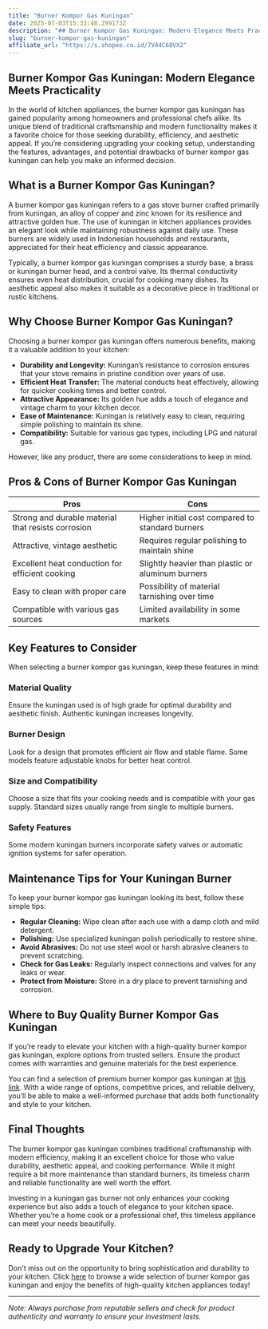 ```yaml
---
title: "Burner Kompor Gas Kuningan"
date: 2025-07-03T15:33:48.299173Z
description: "## Burner Kompor Gas Kuningan: Modern Elegance Meets Practicality..."
slug: "burner-kompor-gas-kuningan"
affiliate_url: "https://s.shopee.co.id/7V44C68VX2"
---
```

## Burner Kompor Gas Kuningan: Modern Elegance Meets Practicality

In the world of kitchen appliances, the burner kompor gas kuningan has gained popularity among homeowners and professional chefs alike. Its unique blend of traditional craftsmanship and modern functionality makes it a favorite choice for those seeking durability, efficiency, and aesthetic appeal. If you’re considering upgrading your cooking setup, understanding the features, advantages, and potential drawbacks of burner kompor gas kuningan can help you make an informed decision.

## What is a Burner Kompor Gas Kuningan?

A burner kompor gas kuningan refers to a gas stove burner crafted primarily from kuningan, an alloy of copper and zinc known for its resilience and attractive golden hue. The use of kuningan in kitchen appliances provides an elegant look while maintaining robustness against daily use. These burners are widely used in Indonesian households and restaurants, appreciated for their heat efficiency and classic appearance.

Typically, a burner kompor gas kuningan comprises a sturdy base, a brass or kuningan burner head, and a control valve. Its thermal conductivity ensures even heat distribution, crucial for cooking many dishes. Its aesthetic appeal also makes it suitable as a decorative piece in traditional or rustic kitchens.

## Why Choose Burner Kompor Gas Kuningan?

Choosing a burner kompor gas kuningan offers numerous benefits, making it a valuable addition to your kitchen:

- **Durability and Longevity:** Kuningan’s resistance to corrosion ensures that your stove remains in pristine condition over years of use.
- **Efficient Heat Transfer:** The material conducts heat effectively, allowing for quicker cooking times and better control.
- **Attractive Appearance:** Its golden hue adds a touch of elegance and vintage charm to your kitchen decor.
- **Ease of Maintenance:** Kuningan is relatively easy to clean, requiring simple polishing to maintain its shine.
- **Compatibility:** Suitable for various gas types, including LPG and natural gas.

However, like any product, there are some considerations to keep in mind.

## Pros & Cons of Burner Kompor Gas Kuningan

| **Pros**                                              | **Cons**                                              |
|--------------------------------------------------------|------------------------------------------------------|
| Strong and durable material that resists corrosion | Higher initial cost compared to standard burners   |
| Attractive, vintage aesthetic                         | Requires regular polishing to maintain shine      |
| Excellent heat conduction for efficient cooking     | Slightly heavier than plastic or aluminum burners  |
| Easy to clean with proper care                        | Possibility of material tarnishing over time      |
| Compatible with various gas sources                    | Limited availability in some markets                |

## Key Features to Consider

When selecting a burner kompor gas kuningan, keep these features in mind:

### Material Quality
Ensure the kuningan used is of high grade for optimal durability and aesthetic finish. Authentic kuningan increases longevity.

### Burner Design
Look for a design that promotes efficient air flow and stable flame. Some models feature adjustable knobs for better heat control.

### Size and Compatibility
Choose a size that fits your cooking needs and is compatible with your gas supply. Standard sizes usually range from single to multiple burners.

### Safety Features
Some modern kuningan burners incorporate safety valves or automatic ignition systems for safer operation.

## Maintenance Tips for Your Kuningan Burner

To keep your burner kompor gas kuningan looking its best, follow these simple tips:

- **Regular Cleaning:** Wipe clean after each use with a damp cloth and mild detergent.
- **Polishing:** Use specialized kuningan polish periodically to restore shine.
- **Avoid Abrasives:** Do not use steel wool or harsh abrasive cleaners to prevent scratching.
- **Check for Gas Leaks:** Regularly inspect connections and valves for any leaks or wear.
- **Protect from Moisture:** Store in a dry place to prevent tarnishing and corrosion.

## Where to Buy Quality Burner Kompor Gas Kuningan

If you’re ready to elevate your kitchen with a high-quality burner kompor gas kuningan, explore options from trusted sellers. Ensure the product comes with warranties and genuine materials for the best experience.

You can find a selection of premium burner kompor gas kuningan at [this link](https://s.shopee.co.id/7V44C68VX2). With a wide range of options, competitive prices, and reliable delivery, you’ll be able to make a well-informed purchase that adds both functionality and style to your kitchen.

## Final Thoughts

The burner kompor gas kuningan combines traditional craftsmanship with modern efficiency, making it an excellent choice for those who value durability, aesthetic appeal, and cooking performance. While it might require a bit more maintenance than standard burners, its timeless charm and reliable functionality are well worth the effort.

Investing in a kuningan gas burner not only enhances your cooking experience but also adds a touch of elegance to your kitchen space. Whether you’re a home cook or a professional chef, this timeless appliance can meet your needs beautifully.

## Ready to Upgrade Your Kitchen?

Don't miss out on the opportunity to bring sophistication and durability to your kitchen. Click [here](https://s.shopee.co.id/7V44C68VX2) to browse a wide selection of burner kompor gas kuningan and enjoy the benefits of high-quality kitchen appliances today!

---
*Note: Always purchase from reputable sellers and check for product authenticity and warranty to ensure your investment lasts.*